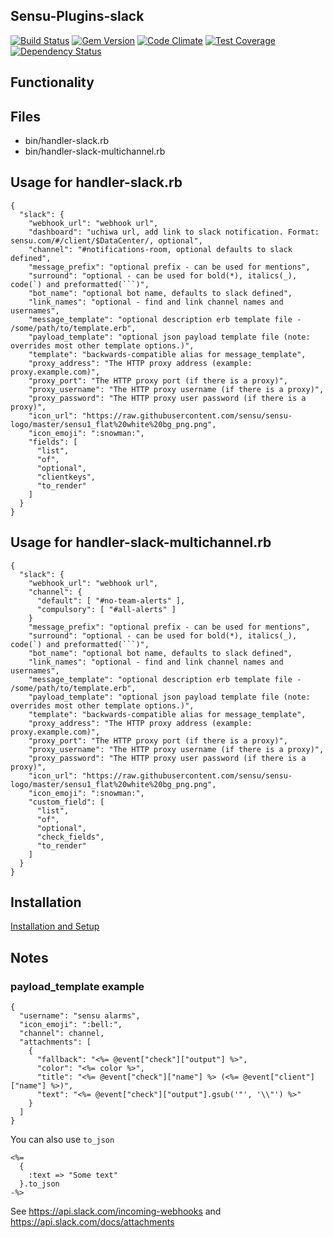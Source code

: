 ## Sensu-Plugins-slack

[![Build Status](https://travis-ci.org/sensu-plugins/sensu-plugins-slack.svg?branch=master)](https://travis-ci.org/sensu-plugins/sensu-plugins-slack)
[![Gem Version](https://badge.fury.io/rb/sensu-plugins-slack.svg)](https://badge.fury.io/rb/sensu-plugins-slack)
[![Code Climate](https://codeclimate.com/github/sensu-plugins/sensu-plugins-slack/badges/gpa.svg)](https://codeclimate.com/github/sensu-plugins/sensu-plugins-slack)
[![Test Coverage](https://codeclimate.com/github/sensu-plugins/sensu-plugins-slack/badges/coverage.svg)](https://codeclimate.com/github/sensu-plugins/sensu-plugins-slack)
[![Dependency Status](https://gemnasium.com/sensu-plugins/sensu-plugins-slack.svg)](https://gemnasium.com/sensu-plugins/sensu-plugins-slack)

## Functionality

## Files
 * bin/handler-slack.rb
 * bin/handler-slack-multichannel.rb

## Usage for handler-slack.rb
```
{
  "slack": {
    "webhook_url": "webhook url",
    "dashboard": "uchiwa url, add link to slack notification. Format: sensu.com/#/client/$DataCenter/, optional",
    "channel": "#notifications-room, optional defaults to slack defined",
    "message_prefix": "optional prefix - can be used for mentions",
    "surround": "optional - can be used for bold(*), italics(_), code(`) and preformatted(```)",
    "bot_name": "optional bot name, defaults to slack defined",
    "link_names": "optional - find and link channel names and usernames",
    "message_template": "optional description erb template file - /some/path/to/template.erb",
    "payload_template": "optional json payload template file (note: overrides most other template options.)",
    "template": "backwards-compatible alias for message_template",
    "proxy_address": "The HTTP proxy address (example: proxy.example.com)",
    "proxy_port": "The HTTP proxy port (if there is a proxy)",
    "proxy_username": "The HTTP proxy username (if there is a proxy)",
    "proxy_password": "The HTTP proxy user password (if there is a proxy)",
    "icon_url": "https://raw.githubusercontent.com/sensu/sensu-logo/master/sensu1_flat%20white%20bg_png.png",
    "icon_emoji": ":snowman:",
    "fields": [
      "list",
      "of",
      "optional",
      "clientkeys",
      "to_render"
    ]
  }
}
```
## Usage for handler-slack-multichannel.rb
```
{
  "slack": {
    "webhook_url": "webhook url",
    "channel": {
      "default": [ "#no-team-alerts" ],
      "compulsory": [ "#all-alerts" ]
    }
    "message_prefix": "optional prefix - can be used for mentions",
    "surround": "optional - can be used for bold(*), italics(_), code(`) and preformatted(```)",
    "bot_name": "optional bot name, defaults to slack defined",
    "link_names": "optional - find and link channel names and usernames",
    "message_template": "optional description erb template file - /some/path/to/template.erb",
    "payload_template": "optional json payload template file (note: overrides most other template options.)",
    "template": "backwards-compatible alias for message_template",
    "proxy_address": "The HTTP proxy address (example: proxy.example.com)",
    "proxy_port": "The HTTP proxy port (if there is a proxy)",
    "proxy_username": "The HTTP proxy username (if there is a proxy)",
    "proxy_password": "The HTTP proxy user password (if there is a proxy)",
    "icon_url": "https://raw.githubusercontent.com/sensu/sensu-logo/master/sensu1_flat%20white%20bg_png.png",
    "icon_emoji": ":snowman:",
    "custom_field": [
      "list",
      "of",
      "optional",
      "check_fields",
      "to_render"
    ]
  }
}
```


## Installation

[Installation and Setup](https://sensu-plugins.io/docs/installation_instructions.html)

## Notes

### payload_template example

```
{
  "username": "sensu alarms",
  "icon_emoji": ":bell:",
  "channel": channel,
  "attachments": [
    {
      "fallback": "<%= @event["check"]["output"] %>",
      "color": "<%= color %>",
      "title": "<%= @event["check"]["name"] %> (<%= @event["client"]["name"] %>)",
      "text": "<%= @event["check"]["output"].gsub('"', '\\"') %>"
    }
  ]
}
```

You can also use `to_json`

```
<%=
  {
    :text => "Some text"
  }.to_json
-%>
```

See https://api.slack.com/incoming-webhooks and https://api.slack.com/docs/attachments
